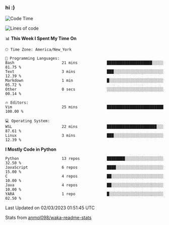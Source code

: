 ### hi :)

<!--START_SECTION:waka-->
![Code Time](http://img.shields.io/badge/Code%20Time-954%20hrs%2048%20mins-blue)

![Lines of code](https://img.shields.io/badge/From%20Hello%20World%20I%27ve%20Written-2.0%20million%20lines%20of%20code-blue)

📊 **This Week I Spent My Time On** 

```text
🕑︎ Time Zone: America/New_York

💬 Programming Languages: 
Bash                     21 mins             ████████████████████░░░░░   81.75 % 
Text                     3 mins              ███░░░░░░░░░░░░░░░░░░░░░░   12.39 % 
Markdown                 1 min               █░░░░░░░░░░░░░░░░░░░░░░░░   05.72 % 
Other                    0 secs              ░░░░░░░░░░░░░░░░░░░░░░░░░   00.14 % 

🔥 Editors: 
Vim                      25 mins             █████████████████████████   100.00 % 

💻 Operating System: 
WSL                      22 mins             ██████████████████████░░░   87.61 % 
Linux                    3 mins              ███░░░░░░░░░░░░░░░░░░░░░░   12.39 % 
```

**I Mostly Code in Python** 

```text
Python                   13 repos            ████████░░░░░░░░░░░░░░░░░   32.50 % 
JavaScript               6 repos             ████░░░░░░░░░░░░░░░░░░░░░   15.00 % 
C                        4 repos             ██░░░░░░░░░░░░░░░░░░░░░░░   10.00 % 
Java                     4 repos             ██░░░░░░░░░░░░░░░░░░░░░░░   10.00 % 
YARA                     1 repo              █░░░░░░░░░░░░░░░░░░░░░░░░   02.50 % 
```




 Last Updated on 02/03/2023 01:51:45 UTC
<!--END_SECTION:waka-->

Stats from [anmol098/waka-readme-stats](https://github.com/anmol098/waka-readme-stats)